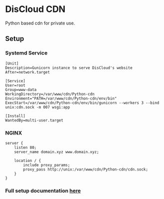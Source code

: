 # DisCloud CDN
Python based cdn for private use.

## Setup

### Systemd Service

```
[Unit]
Description=Gunicorn instance to serve DisCloud's website
After=network.target

[Service]
User=root
Group=www-data
WorkingDirectory=/var/www/cdn/Python-cdn
Environment="PATH=/var/www/cdn/Python-cdn/env/bin"
ExecStart=/var/www/cdn/Python-cdn/env/bin/gunicorn --workers 3 --bind unix:cdn.sock -m 007 wsgi:app

[Install]
WantedBy=multi-user.target
```

### NGINX

```
server {
    listen 80;
    server_name domain.xyz www.domain.xyz;

    location / {
        include proxy_params;
        proxy_pass http://unix:/var/www/cdn/Python-cdn/cdn.sock;
    }
}
```
### Full setup documentation [here](https://www.digitalocean.com/community/tutorials/how-to-serve-flask-applications-with-gunicorn-and-nginx-on-ubuntu-18-04#step-4-%E2%80%94-configuring-gunicorn)
